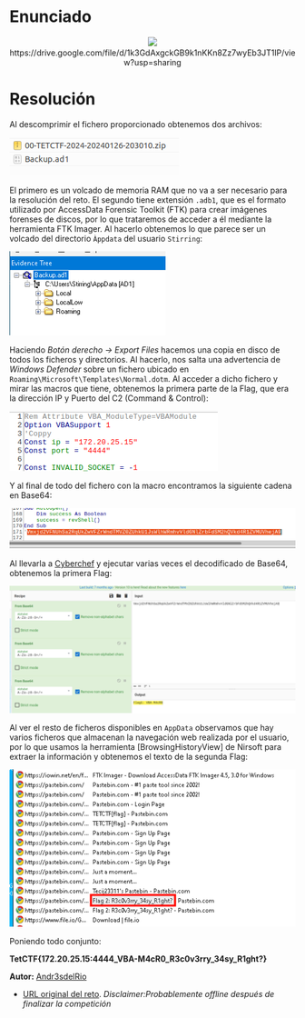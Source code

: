 # Enunciado

<p align="center">
  <img src="Pasted%20image%2020240128192732.png>
</p>

- Fichero: https://drive.google.com/file/d/1k3GdAxgckGB9k1nKKn8Zz7wyEb3JT1lP/view?usp=sharing

# Resolución

Al descomprimir el fichero proporcionado obtenemos dos archivos:

![](Pasted%20image%2020240128192803.png)

El primero es un volcado de memoria RAM que no va a ser necesario para la resolución del reto. 
El segundo tiene extensión `.adb1`, que es el formato utilizado por AccessData Forensic Toolkit (FTK) para crear imágenes forenses de discos, por lo que trataremos de acceder a él mediante la herramienta FTK Imager. Al hacerlo obtenemos lo que parece ser un volcado del directorio `Àppdata` del usuario `Stirring`:

![](Pasted%20image%2020240128192811.png)

Haciendo *Botón derecho -> Export Files* hacemos una copia en disco de todos los ficheros y directorios. Al hacerlo, nos salta una advertencia de *Windows Defender* sobre un fichero ubicado en `Roaming\Microsoft\Templates\Normal.dotm`.
Al acceder a dicho fichero y mirar las macros que tiene, obtenemos la primera parte de la Flag, que era la dirección IP y Puerto del C2 (Command & Control):

![](Pasted%20image%2020240128192818.png)

Y al final de todo del fichero con la macro encontramos la siguiente cadena en Base64:

![](Pasted%20image%2020240128192825.png)

Al llevarla a [Cyberchef](https://github.com/UchaCTF/Herramientas_CTFs/blob/main/Readme.md#criptograf%C3%ADa) y ejecutar varias veces el decodificado de Base64, obtenemos la primera Flag:

![](Pasted%20image%2020240128192832.png)

Al ver el resto de ficheros disponibles en `AppData` observamos que hay varios ficheros que almacenan la navegación web realizada por el usuario, por lo que usamos la herramienta [BrowsingHistoryView] de Nirsoft para extraer la información y obtenemos el texto de la segunda Flag:

![](Pasted%20image%2020240128192840.png)

Poniendo todo conjunto:

**TetCTF{172.20.25.15:4444_VBA-M4cR0_R3c0v3rry_34sy_R1ght?}**
 
**Autor:** [Andr3sdelRio](https://twitter.com/Andr3sdelRio) 

- [URL original del reto](https://ctf.hackemall.live/challenges#TET%20&%204N6-20). *Disclaimer:Probablemente offline después de finalizar la competición* 
 

